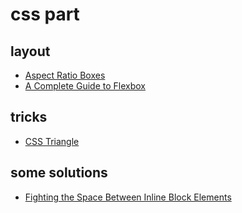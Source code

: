 # css part

## layout

- [Aspect Ratio Boxes](https://css-tricks.com/aspect-ratio-boxes/)
- [A Complete Guide to Flexbox](https://css-tricks.com/snippets/css/a-guide-to-flexbox/)

## tricks

- [CSS Triangle](https://css-tricks.com/snippets/css/css-triangle/)

## some solutions

- [Fighting the Space Between Inline Block Elements](https://css-tricks.com/fighting-the-space-between-inline-block-elements/)